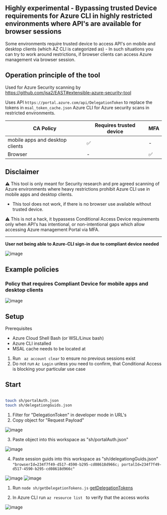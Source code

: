 
## Highly experimental - Bypassing trusted Device requirements for Azure CLI in highly restricted environments where API's are available for browser sessions

Some environments require trusted device  to access API's on mobile and desktop clients (which AZ CLI is categorized as) - In such situations you can try to work around restrictions, if browser clients can access Azure management via browser session.


## Operation principle of the tool

Used for Azure Security scanning by https://github.com/jsa2/EAST#extensible-azure-security-tool 

Uses API `` https://portal.azure.com/api/DelegationToken `` to replace the tokens in ``msal_token_cache.json`` Azure CLI for Azure security scans in restricted environments.

CA Policy|Requires trusted device | MFA
-|-|-
mobile apps and desktop clients| ✅ | -
Browser| - |✅


**Disclaimer**
--- 

⚠️ This tool is only meant for Security research and pre agreed scanning of Azure environments where heavy restrictions prohibit Azure CLI use in mobile apps and desktop clients. 
- This tool does not work, if there is no browser use available without trusted device.

⚠️ This is not a hack, it bypassess Conditional Access Device requirements only when API's has intentional, or non-intentional gaps which allow accessing Azure management Portal via MFA.

--- 

**User not being able to Azure-CLI sign-in due to compliant device needed**

![image](https://user-images.githubusercontent.com/58001986/168766199-24d8b52b-8b58-4143-afae-b2c40db7f14f.png)


## Example policies


### Policy that requires Compliant Device for mobile apps and desktop clients

![image](https://user-images.githubusercontent.com/58001986/168766026-b73e0592-e7b0-4788-8dee-9da5f06a3a59.png)


## Setup

 Prerequisites

- Azure Cloud Shell Bash (or WSL/Linux bash) 
- Azure CLI installed
- MSAL cache needs to be located at 

1. Run `` az account clear`` to ensure no previous sessions exist 
2. Do not run `` Az Login `` unless you need to confirm, that Conditional Access is blocking your particular use case

## Start


```sh

touch sh/portalAuth.json
touch sh/delegationgGuids.json

```

1. Filter for "DelegationToken" in developer mode in URL's
2. Copy object for "Request Payload"

![image](https://user-images.githubusercontent.com/58001986/168545894-46a9d386-6cb2-48a4-a47b-8a96dee63635.png)

3. Paste object into this workspace as "sh/portalAuth.json"


![image](https://user-images.githubusercontent.com/58001986/168546182-de3255c5-5910-4f4f-92fa-e92fb001d0b4.png)

4. Paste session guids into this workspace as "sh/delegationgGuids.json" 
``
"browserId=234f7f49-d517-4590-b295-cd08618d966c; portalId=234f7f49-d517-4590-b295-cd08618d966c"
``

![image](https://user-images.githubusercontent.com/58001986/168551426-c31c93c3-b417-4d0a-a799-2af18c877f78.png)
![image](https://user-images.githubusercontent.com/58001986/168772764-8da060c0-99d7-4df3-abcd-1c74b9017da2.png)

1. Run ``node sh/getDelegationTokens.js``  [getDelegationTokens](sh/getDelegationTokens.js)
   
2. In Azure CLI run ``az resource list `` to verify that the access works
   
![image](https://user-images.githubusercontent.com/58001986/168773162-c91de18a-6441-4b1b-b5bc-7dce884d71e6.png)

